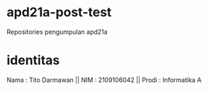 # apd21a-post-test
Repositories pengumpulan apd21a

# identitas
Nama  : Tito Darmawan ||
NIM   : 2109106042 ||
Prodi : Informatika A
